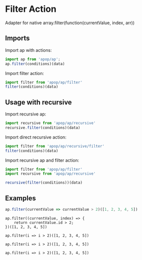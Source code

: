 # Filter Action

Adapter for native array.filter\(function\(currentValue, index, arr\)\)

## Imports

Import ap with actions:

```js
import ap from 'apop/ap';
ap.filter(conditions)(data)

```

Import filter action:

```js
import filter from 'apop/ap/filter'
filter(conditions)(data)
```

## Usage with recursive

Import recursive ap:

```js
import recursive from 'apop/ap/recursive'
recursive.filter(conditions)(data)

```

Import direct recursive action:

```js
import filter from 'apop/ap/recursive/filter'
filter(conditions)(data)
```

Import recursive ap and filter action:

```js
import filter from 'apop/ap/filter'
import recursive from 'apop/ap/recursive'

recursive(filter(conditions))(data)
```



## Examples

```js
ap.filter(currentValue => currentValue > 2)([1, 2, 3, 4, 5])
```

```
ap.filter((currentValue, index) => {
    return currentValue.id > 2;
})([1, 2, 3, 4, 5])
```

```
ap.filter(i => i > 2)([1, 2, 3, 4, 5])
```

```
ap.filter(i => i > 2)([1, 2, 3, 4, 5])
```

```
ap.filter(i => i > 2)([1, 2, 3, 4, 5])
```



